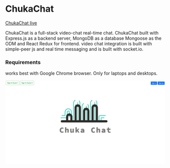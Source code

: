 # ChukaChat
[ChukaChat live](https://chukachat.herokuapp.com/#/)

ChukaChat is a full-stack video-chat real-time chat. ChukaChat built with Express.js as a backend server, MongoDB as a database Mongoose as the ODM and React Redux for frontend. video chat integration is built with simple-peer js and real time messaging and is built with socket.io. 


### Requirements
works best with Google Chrome browser. Only for laptops and desktops.

![image of splash](/splash/preview.png)
